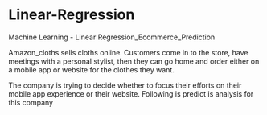 # Linear-Regression
Machine Learning - Linear Regression_Ecommerce_Prediction

Amazon_cloths sells cloths online. Customers come in to the store, have meetings with a personal stylist, then they can go home and order either on a mobile app or website for the clothes they want.

The company is trying to decide whether to focus their efforts on their mobile app experience or their website. 
Following is predict is analysis for this company
